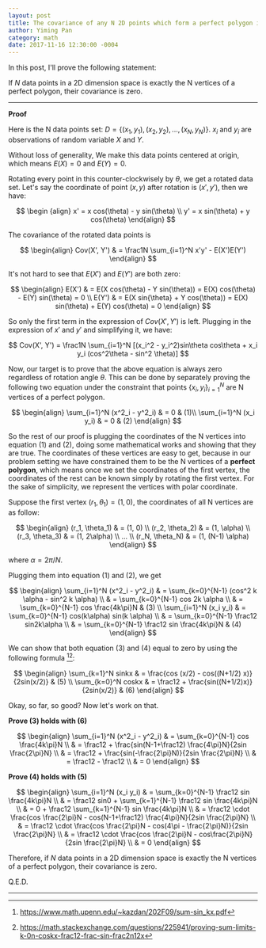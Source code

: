 ```yaml
---
layout: post
title: The covariance of any N 2D points which form a perfect polygon is zero
author: Yiming Pan
category: math
date: 2017-11-16 12:30:00 -0004
---
```


<script type="text/x-mathjax-config">
MathJax.Hub.Config({
  tex2jax: {inlineMath: [['$','$'], ['\\(','\\)']]}
});
</script>
<script src="https://cdnjs.cloudflare.com/ajax/libs/mathjax/2.7.0/MathJax.js?config=TeX-AMS-MML_HTMLorMML" type="text/javascript"></script>

In this post, I'll prove the following statement:

If $N$ data points in a 2D dimension space is exactly the N vertices of a perfect polygon, their covariance is zero.

---

**Proof**

Here is the N data points set: $D = \{(x_1, y_1), (x_2, y_2), ... , (x_N, y_N)\}$. $x_i$ and $y_i$ are observations of random variable $X$ and $Y$.

Without loss of generality, We make this data points centered at origin, which means $E(X)=0$ and $E(Y) = 0.$

Rotating every point in this counter-clockwisely by $\theta$, we get a rotated data set. Let's say the coordinate of point $(x, y)$ after rotation is $(x', y')$, then we have:

$$
\begin {align}
x' = x cos(\theta) - y sin(\theta) \\
y' = x sin(\theta) + y cos(\theta)
\end{align}
$$

The covariance of the rotated data points is

$$
\begin{align}
Cov(X', Y') & = \frac1N \sum_{i=1}^N x'y' - E(X')E(Y')
\end{align}
$$

It's not hard to see that $E(X')$ and $E(Y')$ are both zero:

$$
\begin{align}
E(X') & = E(X cos(\theta) - Y sin(\theta)) = E(X) cos(\theta) - E(Y) sin(\theta) = 0 \\
E(Y') & = E(X sin{\theta} + Y cos(\theta)) = E(X) sin(\theta) + E(Y) cos(\theta) = 0
\end{align}
$$

So only the first term in the expression of $Cov(X', Y')$ is left. Plugging in the expression of $x'$ and $y'$ and simplifying it, we have:

$$
Cov(X', Y') = \frac1N \sum_{i=1}^N [(x_i^2 - y_i^2)sin\theta cos\theta + x_i y_i (cos^2\theta - sin^2 \theta)]
$$

Now, our target is to prove that the above equation is always zero regardless of rotation angle $\theta$. This can be done by separately proving the following two equation under the constraint that points $\{x_i, y_i\}^N_{i=1}$ are N vertices of a perfect polygon.

$$
\begin{align}
\sum_{i=1}^N (x^2_i - y^2_i) & = 0 & (1)\\
\sum_{i=1}^N (x_i y_i) & = 0 & (2)
\end{align}
$$

So the rest of our proof is plugging the coordinates of the N vertices into equation (1) and (2), doing some mathematical works and showing that they are true. The coordinates of these vertices are easy to get, because in our problem setting we have constrained them to be the N vertices of a **perfect polygon**, which means once we set the coordinates of the first vertex, the coordinates of the rest can be known simply by rotating the first vertex. For the sake of simplicity, we represent the vertices with polar coordinate.

Suppose the first vertex $(r_1, \theta_1) = (1, 0)$, the coordinates of all N vertices are as follow:

$$
\begin{align}
(r_1, \theta_1) & = (1, 0) \\
(r_2, \theta_2) & = (1, \alpha) \\
(r_3, \theta_3) & = (1, 2\alpha) \\
... \\
(r_N, \theta_N) & = (1, (N-1) \alpha)
\end{align}
$$

where $\alpha = 2\pi / N$.

Plugging them into equation (1) and (2), we get

$$
\begin{align}
\sum_{i=1}^N (x^2_i - y^2_i) & = \sum_{k=0}^{N-1} (cos^2 k \alpha - sin^2 k \alpha) \\
& = \sum_{k=0}^{N-1} cos 2k \alpha \\
& = \sum_{k=0}^{N-1} cos \frac{4k\pi}N & (3) \\
\sum_{i=1}^N (x_i y_i) & = \sum_{k=0}^{N-1} cos(k\alpha) sin(k \alpha) \\
& = \sum_{k=0}^{N-1} \frac12 sin2k\alpha \\
& = \sum_{k=0}^{N-1} \frac12 sin \frac{4k\pi}N & (4)
\end{align}
$$

We can show that both equation (3) and (4) equal to zero by using the following formula [^1][^2]:

$$
\begin{align}
\sum_{k=1}^N sinkx & = \frac{cos (x/2) - cos((N+1/2) x)}{2sin(x/2)} & (5) \\
\sum_{k=0}^N coskx & = \frac12 + \frac{sin((N+1/2)x)}{2sin(x/2)} & (6)
\end{align}
$$

Okay, so far, so good? Now let's work on that.

**Prove (3) holds with (6)**

$$
\begin{align}
\sum_{i=1}^N (x^2_i - y^2_i) & = \sum_{k=0}^{N-1} cos \frac{4k\pi}N \\
& = \frac12 + \frac{sin(N-1+\frac12) \frac{4\pi}N}{2sin \frac{2\pi}N} \\
& = \frac12 + \frac{sin(-\frac{2\pi}N)}{2sin \frac{2\pi}N} \\
& = \frac12 - \frac12 \\
& = 0
\end{align}
$$

**Prove (4) holds with (5)**

$$
\begin{align}
\sum_{i=1}^N (x_i y_i) & = \sum_{k=0}^{N-1} \frac12 sin \frac{4k\pi}N \\
& = \frac12 sin0 + \sum_{k=1}^{N-1} \frac12 sin \frac{4k\pi}N \\
& = 0 + \frac12 \sum_{k=1}^{N-1} sin \frac{4k\pi}N \\
& = \frac12 \cdot \frac{cos \frac{2\pi}N - cos(N-1+\frac12) \frac{4\pi}N}{2sin \frac{2\pi}N} \\
& = \frac12 \cdot \frac{cos \frac{2\pi}N - cos(4\pi - \frac{2\pi}N)}{2sin \frac{2\pi}N} \\
& = \frac12 \cdot \frac{cos \frac{2\pi}N - cos\frac{2\pi}N}{2sin \frac{2\pi}N} \\
& = 0
\end{align}
$$

Therefore, if $N$ data points in a 2D dimension space is exactly the N vertices of a perfect polygon, their covariance is zero.

Q.E.D.

---


[^1]: https://www.math.upenn.edu/~kazdan/202F09/sum-sin_kx.pdf
[^2]: https://math.stackexchange.com/questions/225941/proving-sum-limits-k-0n-coskx-frac12-frac-sin-frac2n12x
